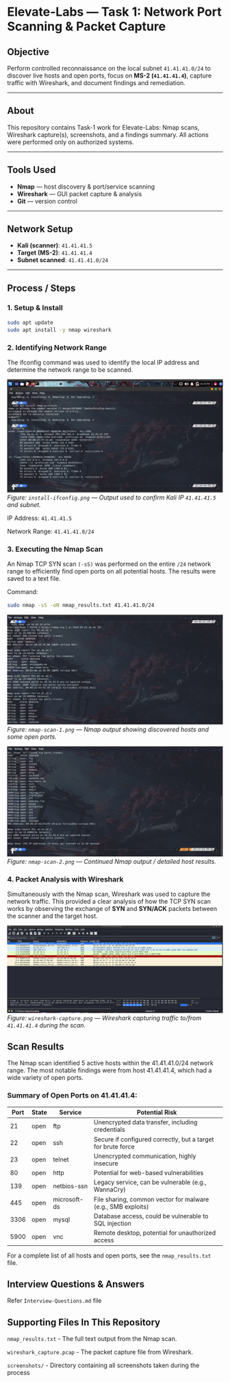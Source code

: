 # Elevate-Labs — Task 1: Network Port Scanning & Packet Capture

## Objective
Perform controlled reconnaissance on the local subnet `41.41.41.0/24` to discover live hosts and open ports, focus on **MS-2 (`41.41.41.4`)**, capture traffic with Wireshark, and document findings and remediation.

---

## About
This repository contains Task-1 work for Elevate-Labs: Nmap scans, Wireshark capture(s), screenshots, and a findings summary. All actions were performed only on authorized systems.

---

## Tools Used
- **Nmap** — host discovery & port/service scanning  
- **Wireshark** — GUI packet capture & analysis  
- **Git** — version control

---

## Network Setup
- **Kali (scanner)**: `41.41.41.5`  
- **Target (MS-2)**: `41.41.41.4`  
- **Subnet scanned**: `41.41.41.0/24`

---

## Process / Steps

### 1. Setup & Install
```bash
sudo apt update
sudo apt install -y nmap wireshark
```

### 2. Identifying Network Range

The ifconfig command was used to identify the local IP address and determine the network range to be scanned.

![ifconfig output showing Kali IP and interface details](screenshots/install-ifconfig.png)
*Figure: `install-ifconfig.png` — Output used to confirm Kali IP `41.41.41.5` and subnet.*

IP Address: `41.41.41.5`

Network Range: `41.41.41.0/24`

### 3. Executing the Nmap Scan

An Nmap TCP SYN scan `(-sS)` was performed on the entire `/24` network range to efficiently find open ports on all potential hosts. The results were saved to a text file.

Command:

```bash
sudo nmap -sS -oN nmap_results.txt 41.41.41.0/24
```

![Nmap scan screenshot part 1](screenshots/nmap-scan-1.png)
*Figure: `nmap-scan-1.png` — Nmap output showing discovered hosts and some open ports.*

![Nmap scan screenshot part 2](screenshots/nmap-scan-2.png)
*Figure: `nmap-scan-2.png` — Continued Nmap output / detailed host results.*

### 4. Packet Analysis with Wireshark

Simultaneously with the Nmap scan, Wireshark was used to capture the network traffic. This provided a clear analysis of how the TCP SYN scan works by observing the exchange of **SYN** and **SYN/ACK** packets between the scanner and the target host.

![Wireshark capture during scan](screenshots/wireshark-capture.png)
*Figure: `wireshark-capture.png` — Wireshark capturing traffic to/from `41.41.41.4` during the scan.*

## Scan Results

The Nmap scan identified 5 active hosts within the 41.41.41.0/24 network range. The most notable findings were from host 41.41.41.4, which had a wide variety of open ports.

### Summary of Open Ports on 41.41.41.4:

| Port | State | Service       | Potential Risk |
|------|-------|---------------|----------------|
| 21   | open  | ftp           | Unencrypted data transfer, including credentials |
| 22   | open  | ssh           | Secure if configured correctly, but a target for brute force |
| 23   | open  | telnet        | Unencrypted communication, highly insecure |
| 80   | open  | http          | Potential for web-based vulnerabilities |
| 139  | open  | netbios-ssn   | Legacy service, can be vulnerable (e.g., WannaCry) |
| 445  | open  | microsoft-ds  | File sharing, common vector for malware (e.g., SMB exploits) |
| 3306 | open  | mysql         | Database access, could be vulnerable to SQL injection |
| 5900 | open  | vnc           | Remote desktop, potential for unauthorized access |


For a complete list of all hosts and open ports, see the `nmap_results.txt` file.

## Interview Questions & Answers

Refer `Interview-Questions.md` file

## Supporting Files In This Repository

`nmap_results.txt` - The full text output from the Nmap scan.

`wireshark_capture.pcap` - The packet capture file from Wireshark.

`screenshots/` - Directory containing all screenshots taken during the process

